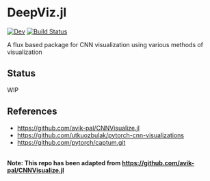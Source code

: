 # DeepViz.jl

<!-- [![Stable](https://img.shields.io/badge/docs-stable-blue.svg)](https://AdarshKumar712.github.io/DeepViz.jl/stable) -->
[![Dev](https://img.shields.io/badge/docs-dev-blue.svg)](https://AdarshKumar712.github.io/DeepViz.jl/dev)
[![Build Status](https://travis-ci.com/AdarshKumar712/DeepViz.jl.svg?branch=master)](https://travis-ci.com/AdarshKumar712/DeepViz.jl)

A flux based package for CNN visualization using various methods of visualization

## Status
WIP

## References
* https://github.com/avik-pal/CNNVisualize.jl
* https://github.com/utkuozbulak/pytorch-cnn-visualizations
* https://github.com/pytorch/captum.git
<br><br>

<b>Note: This repo has been adapted from https://github.com/avik-pal/CNNVisualize.jl</b>

